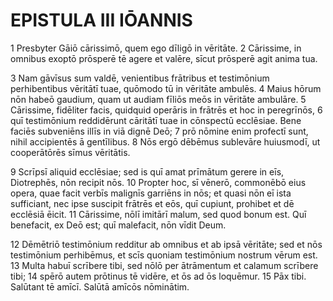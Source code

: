 # EPISTULA III IŌANNIS

1 Presbyter Gāiō cārissimō, quem ego dīligō in vēritāte. 2 Cārissime, in omnibus exoptō prōsperē tē agere et valēre, sīcut prōsperē agit anima tua.

3 Nam gāvīsus sum valdē, venientibus frātribus et testimōnium perhibentibus vēritātī tuae, quōmodo tū in vēritāte ambulēs. 4 Maius hōrum nōn habeō gaudium, quam ut audiam fīliōs meōs in vēritāte ambulāre. 5 Cārissime, fidēliter facis, quidquid operāris in frātrēs et hoc in peregrīnōs, 6 quī testimōnium reddidērunt cāritātī tuae in cōnspectū ecclēsiae. Bene faciēs subveniēns illīs in viā dignē Deō; 7 prō nōmine enim profectī sunt, nihil accipientēs ā gentīlibus. 8 Nōs ergō dēbēmus sublevāre huiusmodī, ut cooperātōrēs sīmus vēritātis.

9 Scrīpsī aliquid ecclēsiae; sed is quī amat prīmātum gerere in eīs, Diotrephēs, nōn recipit nōs. 10 Propter hoc, sī vēnerō, commonēbō eius opera, quae facit verbīs malignīs garriēns in nōs; et quasi nōn eī ista sufficiant, nec ipse suscipit frātrēs et eōs, quī cupiunt, prohibet et dē ecclēsiā ēicit. 11 Cārissime, nōlī imitārī malum, sed quod bonum est. Quī benefacit, ex Deō est; quī malefacit, nōn vīdit Deum.

12 Dēmētriō testimōnium redditur ab omnibus et ab ipsā vēritāte; sed et nōs testimōnium perhibēmus, et scīs quoniam testimōnium nostrum vērum est. 13 Multa habuī scrībere tibi, sed nōlō per ātrāmentum et calamum scrībere tibi; 14 spērō autem prōtinus tē vidēre, et ōs ad ōs loquēmur. 15 Pāx tibi. Salūtant tē amīcī. Salūtā amīcōs nōminātim.


